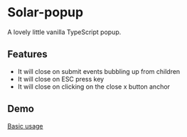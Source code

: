 # Solar-popup

A lovely little vanilla TypeScript popup.

## Features

* It will close on submit events bubbling up from children
* It will close on ESC press key
* It will close on clicking on the close x button anchor

## Demo

  [Basic usage](https://quantuminformation.github.io/solar-popup/demo/systemjs)
